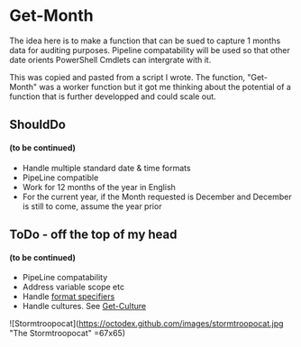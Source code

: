 # Get-Month

The idea here is to make a function that can be sued to capture 1 months data for auditing purposes. Pipeline compatability will be used so that other date orients PowerShell Cmdlets can intergrate with it.

This was copied and pasted from a script I wrote. The function, "Get-Month" was a worker function but it got me thinking about the potential of a function that is further developped and could scale out.

## ShouldDo
#### (to be continued)

+ Handle multiple standard date & time formats
+ PipeLine compatible
+ Work for 12 months of the year in English
+ For the current year, if the Month requested is December and December is still to come, assume the year prior

## ToDo - off the top of my head
#### (to be continued)

+ PipeLine compatability
+ Address variable scope etc
+ Handle [format specifiers](https://docs.microsoft.com/en-us/dotnet/standard/base-types/standard-date-and-time-format-strings#table-of-format-specifiers)
+ Handle cultures. See [Get-Culture](https://docs.microsoft.com/en-us/powershell/module/microsoft.powershell.utility/get-culture?view=powershell-7)


![Stormtroopocat](https://octodex.github.com/images/stormtroopocat.jpg "The Stormtroopocat" =67x65)
